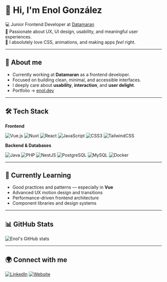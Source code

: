 # 👋 Hi, I'm Enol González

💻 Junior Frontend Developer at [Datamaran](https://www.datamaran.com/)  
🎨 Passionate about UX, UI design, usability, and meaningful user experiences.  
💅 I absolutely love CSS, animations, and making apps *feel* right.  

---

## 🧠 About me
- Currently working at **Datamaran** as a frontend developer.  
- Focused on building clean, minimal, and accessible interfaces.  
- I deeply care about **usability**, **interaction**, and **user delight**.   
- Portfolio → [enol.dev](https://enol.dev)  

---

## 🛠️ Tech Stack

**Frontend**
  
![Vue.js](https://img.shields.io/badge/Vue.js-000?style=flat&logo=vue.js)
![Nuxt](https://img.shields.io/badge/Nuxt-000?style=flat&logo=nuxtdotjs)
![React](https://img.shields.io/badge/React-000?style=flat&logo=react)
![JavaScript](https://img.shields.io/badge/JavaScript-000?style=flat&logo=javascript)
![CSS3](https://img.shields.io/badge/CSS3-000?style=flat&logo=css3)
![TailwindCSS](https://img.shields.io/badge/TailwindCSS-000?style=flat&logo=tailwindcss)

**Backend & Databases**
  
![Java](https://img.shields.io/badge/Java-000?style=flat&logo=openjdk)
![PHP](https://img.shields.io/badge/PHP-000?style=flat&logo=php)
![NestJS](https://img.shields.io/badge/NestJS-000?style=flat&logo=nestjs)
![PostgreSQL](https://img.shields.io/badge/PostgreSQL-000?style=flat&logo=postgresql)
![MySQL](https://img.shields.io/badge/MySQL-000?style=flat&logo=mysql)
![Docker](https://img.shields.io/badge/Docker-000?style=flat&logo=docker)

---

## 🌱 Currently Learning
- Good practices and patterns — especially in **Vue**  
- Advanced UX motion design and transitions  
- Performance-driven frontend architecture  
- Component libraries and design systems  

---

## 📊 GitHub Stats
![Enol's GitHub stats](https://github-readme-stats.vercel.app/api?username=enolgr&show_icons=true&theme=transparent)

---

## 🌍 Connect with me
[![LinkedIn](https://img.shields.io/badge/LinkedIn-000?style=flat&logo=linkedin)](https://www.linkedin.com/in/enolgr)
[![Website](https://img.shields.io/badge/enol.dev-000?style=flat&logo=vercel)](https://enol.dev)
